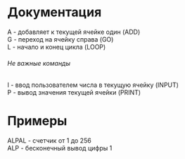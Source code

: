 # Документация
A - добавляет к текущей ячейке один (ADD)<br>
G - переход на ячейку справа (GO)<br>
L - начало и конец цикла (LOOP)<br>
###### Не важные команды
I - ввод пользователем числа в текущую ячейку (INPUT)<br>
P - вывод значения текущей ячейки (PRINT)

# Примеры
ALPAL - счетчик от 1 до 256<br>
ALP - бесконечный вывод цифры 1
